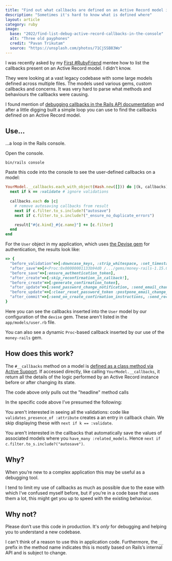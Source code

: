 ```yaml
---
title: "Find out what callbacks are defined on an Active Record model in the console"
description: "Sometimes it's hard to know what is defined where"
layout: article
category: ruby
image:
  base: "2022/find-list-debug-active-record-callbacks-in-the-console"
  alt: "Three old payphones"
  credit: "Pavan Trikutam"
  source: "https://unsplash.com/photos/71CjSSB83Wo"
---
```


I was recently asked by my [First #RubyFriend](https://firstrubyfriend.org) mentee how to list the callbacks present on an Active Record model. I didn't know.

They were looking at a vast legacy codebase with some large models defined across multiple files. The models used various gems, custom callbacks and concerns. It was very hard to parse what methods and behaviours the callbacks were causing.

I found mention of [debugging callbacks in the Rails API documentation](https://api.rubyonrails.org/classes/ActiveRecord/Callbacks.html#module-ActiveRecord::Callbacks-label-Debugging+callbacks) and after a little digging built a simple loop you can use to find the callbacks defined on an Active Record model.

## Use...

...a loop in the Rails console.

Open the console.

```shell
bin/rails console
```

Paste this code into the console to see the user-defined callbacks on a model:

```ruby
YourModel.__callbacks.each_with_object(Hash.new([])) do |(k, callbacks), result|
  next if k == :validate # ignore validations
  
  callbacks.each do |c|
    # remove autosaving callbacks from result
    next if c.filter.to_s.include?("autosave")
    next if c.filter.to_s.include?("_ensure_no_duplicate_errors")

    result["#{c.kind}_#{c.name}"] += [c.filter]
  end
end
```

For the `User` object in my application, which uses [the Devise gem](https://github.com/heartcombo/devise) for authentication, the results look like:

```ruby
=> {
  "before_validation"=>[:downcase_keys, :strip_whitespace, :set_timestamps_for_agreements],
  "after_save"=>[#<Proc:0x00000001133b94d0 /.../gems/money-rails-1.15.0/lib/money-rails/active_record/monetizable.rb:148>],
  "before_save"=>[:ensure_authentication_token],
  "after_create"=>[:skip_reconfirmation_in_callback!],
  "before_create"=>[:generate_confirmation_token],
  "after_update"=>[:send_password_change_notification, :send_email_changed_notification],
  "before_update"=>[:clear_reset_password_token :postpone_email_change_until_confirmation_and_regenerate_confirmation_token],
  "after_commit"=>[:send_on_create_confirmation_instructions, :send_reconfirmation_instructions],
}
```

Here you can see the callbacks inserted into the `User` model by our configuration of the `devise` gem. These aren't listed in the `app/models/user.rb` file.

You can also see a dynamic `Proc`-based callback inserted by our use of the `money-rails` gem.


## How does this work?

The `#__callbacks` method on a model is [defined as a class method via Active Support](https://github.com/rails/rails/blob/main/activesupport/lib/active_support/callbacks.rb#L68). If accessed directly, like calling `YourModel.__callbacks`, it return all the details of the logic performed by an Active Record instance before or after changing its state.

The code above only pulls out the "headline" method calls

In the specific code above I’ve presumed the following:

You aren't interested in seeing all the validations: code like `validates_presence_of :attribute` creates a an entry in callback chain. We skip displaying these with `next if k == :validate`.

You aren't interested in the callbacks that automatically save the values of associated models where you `have_many :related_models`. Hence `next if c.filter.to_s.include?("autosave")`.


## Why?

When you’re new to a complex application this may be useful as a debugging tool.

I tend to limit my use of callbacks as much as possible due to the ease with which I‘ve confused myself before, but if you’re in a code base that uses them a lot, this might get you up to speed with the existing behaviour.


## Why not?

Please don’t use this code in production. It's _only_ for debugging and helping you to understand a new codebase.

I can't think of a reason to use this in application code. Furthermore, the `__` prefix in the method name indicates this is mostly based on Rails’s internal API and is subject to change.